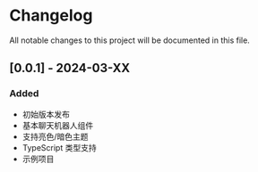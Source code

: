 # Changelog

All notable changes to this project will be documented in this file.

## [0.0.1] - 2024-03-XX

### Added

- 初始版本发布
- 基本聊天机器人组件
- 支持亮色/暗色主题
- TypeScript 类型支持
- 示例项目
